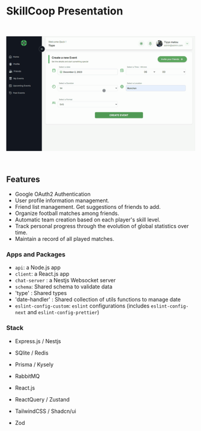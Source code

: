 # SkillCoop Presentation

<br />
<p align=center ><img src="skillcoop.gif" /></p>
<br />

## Features

- Google OAuth2 Authentication
- User profile information management.
- Friend list management. Get suggestions of friends to add.
- Organize football matches among friends.
- Automatic team creation based on each player's skill level.
- Track personal progress through the evolution of global statistics over time.
- Maintain a record of all played matches.

### Apps and Packages

- `api`: a Node.js app
- `client`: a React.js app
- `chat-server` : a Nestjs Websocket server
- `schema`: Shared schema to validate data
- 'type' : Shared types
- 'date-handler' : Shared collection of utils functions to manage date
- `eslint-config-custom`: `eslint` configurations (includes `eslint-config-next` and `eslint-config-prettier`)

### Stack

- Express.js / Nestjs
- SQlite / Redis
- Prisma / Kysely
- RabbitMQ

- React.js
- ReactQuery / Zustand
- TailwindCSS / Shadcn/ui

- Zod
